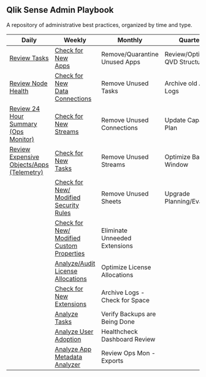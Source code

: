 ## Qlik Sense Admin Playbook

A repository of administrative best practices, organized by time and type.

| Daily                                                    | Weekly                                | Monthly                        | Quarterly                      | Yearly                          |
|----------------------------------------------------------|---------------------------------------|--------------------------------|--------------------------------|---------------------------------|
| [Review Tasks](docs/system_spot_check/tasks.md) | [Check for New<br>Apps](docs/asset_management/apps/new_apps.md)        | Remove/Quarantine Unused Apps  | Review/Optimize QVD Structures | Review Architecture Scale Plan  |
| [Review Node<br>Health](docs/system_spot_check/nodes.md) | [Check for New<br>Data<br>Connections](docs/asset_management/data_connections.md)        | Remove Unused Tasks            | Archive old Archive Logs       | Review Hardware for Replacement |
| [Review 24<br>Hour Summary<br>(Ops Monitor)](docs/system_spot_check/24_hour_summary.md)  | [Check for New<br>Streams](docs/asset_management/streams.md)      | Remove Unused Connections      | Update Capacity Plan           | Practice Recovery Processes     |
| [Review<br>Expensive<br>Objects/Apps<br>(Telemetry)](docs/system_spot_check/telemetry.md)        | [Check for New<br>Tasks](docs/asset_management/tasks/new_tasks.md)          | Remove Unused Streams          | Optimize Batch Window          |                                 |
|                                                          | [Check for New/<br>Modified<br>Security Rules](docs/asset_management/security_rules.md)   | Remove Unused Sheets           | Upgrade Planning/Evaluation    |                                 |
|                                                          | [Check for New/<br>Modified<br>Custom<br>Properties](docs/asset_management/custom_properties.md)         | Eliminate Unneeded Extensions  |                                |                                 |
|                                                          | [Analyze/Audit<br>License<br>Allocations](docs/licensing/license_allocations.md)  | Optimize License Allocations   |                                |                                 |
|                                                          | [Check for New<br>Extensions](docs/asset_management/extensions.md)        | Archive Logs - Check for Space |                                |                                 |
|                                                          | [Analyze Tasks](docs/asset_management/tasks/analyze_tasks.md)         | Verify Backups are Being Done  |                                |                                 |
|                                                          | [Analyze User<br>Adoption](docs/asset_management/apps/analyze_user_adoption.md) | Healthcheck Dashboard Review   |                                |                                 |
|                                                          | [Analyze App<br>Metadata<br>Analyzer](docs/asset_management/apps/analyze_app_metadata_analyzer.md)     | Review Ops Mon - Exports       |                                |                                 |
